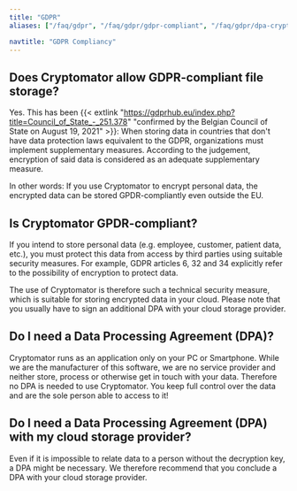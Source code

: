 ```yaml
---
title: "GDPR"
aliases: ["/faq/gdpr", "/faq/gdpr/gdpr-compliant", "/faq/gdpr/dpa-cryptomator", "/faq/gdpr/dpa-cloudprovider"]

navtitle: "GDPR Compliancy"
---
```


## Does Cryptomator allow GDPR-compliant file storage?
Yes. This has been {{< extlink "https://gdprhub.eu/index.php?title=Council_of_State_-_251.378" "confirmed by the Belgian Council of State on August 19, 2021" >}}: When storing data in countries that don't have data protection laws equivalent to the GDPR, organizations must implement supplementary measures. According to the judgement, encryption of said data is considered as an adequate supplementary measure.

In other words: If you use Cryptomator to encrypt personal data, the encrypted data can be stored GPDR-compliantly even outside the EU.

## Is Cryptomator GPDR-compliant?
If you intend to store personal data (e.g. employee, customer, patient data, etc.), you must protect this data from access by third parties using suitable security measures. For example, GDPR articles 6, 32 and 34 explicitly refer to the possibility of encryption to protect data.

The use of Cryptomator is therefore such a technical security measure, which is suitable for storing encrypted data in your cloud. Please note that you usually have to sign an additional DPA with your cloud storage provider.

## Do I need a Data Processing Agreement (DPA)?
Cryptomator runs as an application only on your PC or Smartphone. While we are the manufacturer of this software, we are no service provider and neither store, process or otherwise get in touch with your data. Therefore no DPA is needed to use Cryptomator. You keep full control over the data and are the sole person able to access to it!

## Do I need a Data Processing Agreement (DPA) with my cloud storage provider?
Even if it is impossible to relate data to a person without the decryption key, a DPA might be necessary. We therefore recommend that you conclude a DPA with your cloud storage provider.
